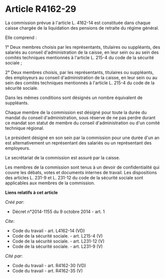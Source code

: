 # Article R4162-29

La commission prévue à l'article L. 4162-14 est constituée dans chaque caisse chargée de la liquidation des pensions de
retraite du régime général. 

Elle comprend : 

1° Deux membres choisis par les représentants, titulaires ou suppléants, des salariés au conseil d'administration de la
caisse, en leur sein ou au sein des comités techniques mentionnés à l'article L. 215-4 du code de la sécurité sociale ; 

2° Deux membres choisis, par les représentants, titulaires ou suppléants, des employeurs au conseil d'administration de la
caisse, en leur sein ou au sein des comités techniques mentionnés à l'article L. 215-4 du code de la sécurité sociale. 

Dans les mêmes conditions sont désignés un nombre équivalent de suppléants. 

Chaque membre de la commission est désigné pour toute la durée du mandat du conseil d'administration, sous réserve de ne pas
perdre durant ce mandat son statut de membre du conseil d'administration ou d'un comité technique régional. 

Le président désigné en son sein par la commission pour une durée d'un an est alternativement un représentant des salariés ou
un représentant des employeurs. 

Le secrétariat de la commission est assuré par la caisse. 

Les membres de la commission sont tenus à un devoir de confidentialité qui couvre les débats, votes et documents internes de
travail. Les dispositions des articles L. 231-9 et L. 231-12 du code de la sécurité sociale sont applicables aux membres de
la commission.

**Liens relatifs à cet article**

_Créé par_:

  - Décret n°2014-1155 du 9 octobre 2014 - art. 1

_Cite_:

  - Code du travail - art. L4162-14 (VD)
  - Code de la sécurité sociale. - art. L215-4 (V)
  - Code de la sécurité sociale. - art. L231-12 (V)
  - Code de la sécurité sociale. - art. L231-9 (V)

_Cité par_:

  - Code du travail - art. R4162-30 (VD)
  - Code du travail - art. R4162-35 (V)
